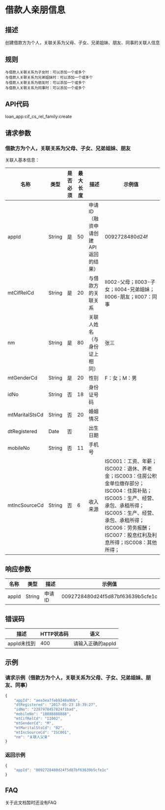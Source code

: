 # 借款人亲朋信息
## 描述
创建借款方为个人，关联关系为父母、子女、兄弟姐妹、朋友、同事的关联人信息

## 规则
    与借款人关联关系为子女时：可以添加一个或多个
    与借款人关联关系为兄弟姐妹时：可以添加一个或多个
    与借款人关联关系为朋友时：可以添加一个或多个
    与借款人关联关系为同事时：可以添加一个或多个

## API代码
loan\_app:cif\_cs\_rel_family:create

## 请求参数

### 借款方为个人，关联关系为父母、子女、兄弟姐妹、朋友
关联人基本信息：

| 名称 | 类型 | 是否必须 | 最大长度 | 描述 | 示例值 |
| --- | --- | --- | --- | --- | --- |
| appId | String | 是 | 50 |申请ID（融资申请创建API返回的结果） | 0092728480d24f |
| mtCifRelCd | String | 是 | 20 |与借款方的关联关系 | II002-父母；II003-子女；II004-兄弟姐妹；II006-朋友；II007：同事 |
| nm | String | 是 | 80 | 关联人姓名（与身份证上相同） | 张三 |
| mtGenderCd | String | 是 | 20 | 性别 | F：女；M：男 |
| idNo | String | 否 | 18 | 身份证号码 |  |
| mtMaritalStsCd | String | 否 | 20 | 婚姻情况 |  |
| dtRegistered | Date | 否 |  | 出生日期 |  |
| mobileNo | String | 否 | 11 | 手机号 |  |
| mtIncSourceCd | String | 否 | 6 | 收入来源 | ISC001：工资、年薪；ISC002：退休、养老金；ISC003：住房公积金单位缴存部分；ISC004：住房补贴；ISC005：生产、经营、承包、承租所得； ISC005：生产、经营、承包、承租所得；ISC006：劳务报酬；ISC007：股息红利及利息所得；ISC008：其他所得；|


## 响应参数
| 名称 | 类型 | 描述 |示例值 |
| --- | --- | --- | --- |
| appId | String | 申请ID | 0092728480d24f5d87bf63639b5cfe1c |

## 错误码
| 描述 | HTTP状态码 | 语义 |
| --- | --- | --- | 
| appId未找到 | 400 | 请输入正确的appId |

## 示例
### 请求示例（借款方为个人，关联关系为父母、子女、兄弟姐妹、朋友、同事）

```javascript
{
    "appId": "aea3ea7feb9240a9bb", 
    "dtRegistered": "2017-05-23 18:39:27", 
    "idNo": "2287978457824f1bad", 
    "mobileNo": "18888888888", 
    "mtCifRelCd": "II002", 
    "mtGenderCd": "M", 
    "mtMaritalStsCd": "02",
    "mtIncSourceCd": "ISC001",
    "nm": "关联人父亲"
}
```
### 返回示例
```javascript
{
    "appId": "0092728480d24f5d87bf63639b5cfe1c"
}
```
## FAQ
关于此文档暂时还没有FAQ
